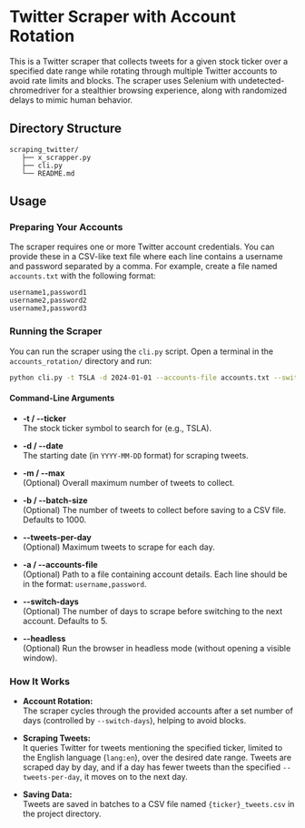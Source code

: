 # Twitter Scraper with Account Rotation

This is a Twitter scraper that collects tweets for a given stock ticker over a specified date range while rotating through multiple Twitter accounts to avoid rate limits and blocks. The scraper uses Selenium with undetected-chromedriver for a stealthier browsing experience, along with randomized delays to mimic human behavior.

## Directory Structure

```
scraping_twitter/
   ├── x_scrapper.py
   ├── cli.py
   └── README.md
```

## Usage

### Preparing Your Accounts

The scraper requires one or more Twitter account credentials. You can provide these in a CSV-like text file where each line contains a username and password separated by a comma. For example, create a file named `accounts.txt` with the following format:

```
username1,password1
username2,password2
username3,password3
```

### Running the Scraper

You can run the scraper using the `cli.py` script. Open a terminal in the `accounts_rotation/` directory and run:

```bash
python cli.py -t TSLA -d 2024-01-01 --accounts-file accounts.txt --switch-days 5 --tweets-per-day 500 --max 10000 --batch-size 1000 --headless
```

#### Command-Line Arguments

- **-t / --ticker**  
  The stock ticker symbol to search for (e.g., TSLA).

- **-d / --date**  
  The starting date (in `YYYY-MM-DD` format) for scraping tweets.

- **-m / --max**  
  (Optional) Overall maximum number of tweets to collect.

- **-b / --batch-size**  
  (Optional) The number of tweets to collect before saving to a CSV file. Defaults to 1000.

- **--tweets-per-day**  
  (Optional) Maximum tweets to scrape for each day.

- **-a / --accounts-file**  
  (Optional) Path to a file containing account details. Each line should be in the format: `username,password`.

- **--switch-days**  
  (Optional) The number of days to scrape before switching to the next account. Defaults to 5.

- **--headless**  
  (Optional) Run the browser in headless mode (without opening a visible window).

### How It Works

- **Account Rotation:**  
  The scraper cycles through the provided accounts after a set number of days (controlled by `--switch-days`), helping to avoid blocks.

- **Scraping Tweets:**  
  It queries Twitter for tweets mentioning the specified ticker, limited to the English language (`lang:en`), over the desired date range. Tweets are scraped day by day, and if a day has fewer tweets than the specified `--tweets-per-day`, it moves on to the next day.

- **Saving Data:**  
  Tweets are saved in batches to a CSV file named `{ticker}_tweets.csv` in the project directory.